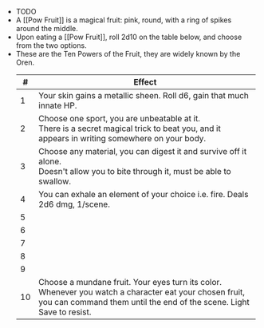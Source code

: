 + TODO
+ A [[Pow Fruit]] is a magical fruit: pink, round, with a ring of spikes around the middle. 
+ Upon eating a [[Pow Fruit]], roll 2d10 on the table below, and choose from the two options.
+ These are the Ten Powers of the Fruit, they are widely known by the Oren.<br><table><thead><tr><th>#</th><th>Effect</th></tr></thead><tbody><tr><td>1</td><td>Your skin gains a metallic sheen. Roll d6, gain that much innate HP.</td></tr><tr><td>2</td><td>Choose one sport, you are unbeatable at it. <br>There is a secret magical trick to beat you, and it appears in writing somewhere on your body.</td></tr><tr><td>3</td><td>Choose any material, you can digest it and survive off it alone.<br>Doesn't allow you to bite through it, must be able to swallow.</td></tr><tr><td>4</td><td>You can exhale an element of your choice i.e. fire. Deals 2d6 dmg, 1/scene.</td></tr><tr><td>5</td><td></td></tr><tr><td>6</td><td></td></tr><tr><td>7</td><td></td></tr><tr><td>8</td><td></td></tr><tr><td>9</td><td></td></tr><tr><td>10</td><td>Choose a mundane fruit. Your eyes turn its color. Whenever you watch a character eat your chosen fruit, you can command them until the end of the scene. Light Save to resist.</td></tr></tbody></table>